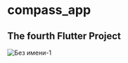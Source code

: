# compass_app

## The fourth Flutter Project

![Без имени-1](https://user-images.githubusercontent.com/115084566/195679514-a55dff86-66d5-4507-857b-ad067b51a540.png)

